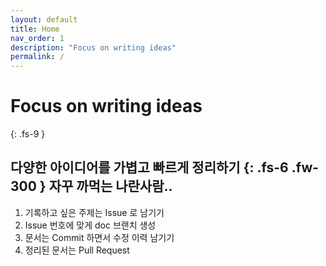 ```yaml
---
layout: default
title: Home
nav_order: 1
description: "Focus on writing ideas"
permalink: /
---
```


# Focus on writing ideas
{: .fs-9 }

다양한 아이디어를 가볍고 빠르게 정리하기
{: .fs-6 .fw-300 }
자꾸 까먹는 나란사람..
---

1. 기록하고 싶은 주제는 Issue 로 남기기
1. Issue 번호에 맞게 doc 브랜치 생성
1. 문서는 Commit 하면서 수정 이력 남기기
1. 정리된 문서는 Pull Request
